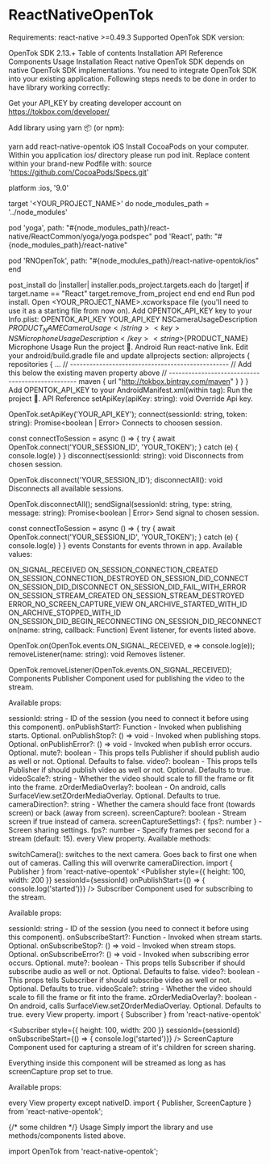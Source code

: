 # ReactNativeOpenTok


Requirements:
react-native >=0.49.3
Supported OpenTok SDK version:

OpenTok SDK 2.13.+
Table of contents
Installation
API Reference
Components
Usage
Installation
React native OpenTok SDK depends on native OpenTok SDK implementations. You need to integrate OpenTok SDK into your existing application. Following steps needs to be done in order to have library working correctly:

Get your API_KEY by creating developer account on https://tokbox.com/developer/

Add library using yarn 📦 (or npm):

yarn add react-native-opentok
iOS
Install CocoaPods on your computer.
Within you application ios/ directory please run pod init.
Replace content within your brand-new Podfile with:
source 'https://github.com/CocoaPods/Specs.git'

platform :ios, '9.0'

target '<YOUR_PROJECT_NAME>' do
  node_modules_path = '../node_modules'

  pod 'yoga', path: "#{node_modules_path}/react-native/ReactCommon/yoga/yoga.podspec"
  pod 'React', path: "#{node_modules_path}/react-native"

  pod 'RNOpenTok', path: "#{node_modules_path}/react-native-opentok/ios"
end

post_install do |installer|
  installer.pods_project.targets.each do |target|
    if target.name == "React"
      target.remove_from_project
    end
  end
end
Run pod install.
Open <YOUR_PROJECT_NAME>.xcworkspace file (you'll need to use it as a starting file from now on).
Add OPENTOK_API_KEY key to your Info.plist:
<key>OPENTOK_API_KEY</key>
<string>YOUR_API_KEY</string>
<key>NSCameraUsageDescription</key>
<string>${PRODUCT_NAME} Camera Usage</string>
<key>NSMicrophoneUsageDescription</key>
<string>${PRODUCT_NAME} Microphone Usage</string>
Run the project 🎉.
Android
Run react-native link.
Edit your android/build.gradle file and update allprojects section:
allprojects {
    repositories {
        ...
        // -------------------------------------------------
        // Add this below the existing maven property above
        // -------------------------------------------------
        maven {
            url "http://tokbox.bintray.com/maven"
        }
    }
}
Add OPENTOK_API_KEY to your AndroidManifest.xml(within <application> tag):
<meta-data android:name="OPENTOK_API_KEY" android:value="YOUR_OPENTOK_API_KEY" />
Run the project 🎉.
API Reference
setApiKey(apiKey: string): void
Override Api key.

OpenTok.setApiKey('YOUR_API_KEY');
connect(sessionId: string, token: string): Promise<boolean | Error>
Connects to choosen session.

const connectToSession = async () => {
  try {
    await OpenTok.connect('YOUR_SESSION_ID', 'YOUR_TOKEN');
  } catch (e) {
    console.log(e)
  }
}
disconnect(sessionId: string): void
Disconnects from chosen session.

OpenTok.disconnect('YOUR_SESSION_ID');
disconnectAll(): void
Disconnects all available sessions.

OpenTok.disconnectAll();
sendSignal(sessionId: string, type: string, message: string): Promise<boolean | Error>
Send signal to chosen session.

const connectToSession = async () => {
  try {
    await OpenTok.connect('YOUR_SESSION_ID', 'YOUR_TOKEN');
  } catch (e) {
    console.log(e)
  }
}
events
Constants for events thrown in app. Available values:

ON_SIGNAL_RECEIVED
ON_SESSION_CONNECTION_CREATED
ON_SESSION_CONNECTION_DESTROYED
ON_SESSION_DID_CONNECT
ON_SESSION_DID_DISCONNECT
ON_SESSION_DID_FAIL_WITH_ERROR
ON_SESSION_STREAM_CREATED
ON_SESSION_STREAM_DESTROYED
ERROR_NO_SCREEN_CAPTURE_VIEW
ON_ARCHIVE_STARTED_WITH_ID
ON_ARCHIVE_STOPPED_WITH_ID
ON_SESSION_DID_BEGIN_RECONNECTING
ON_SESSION_DID_RECONNECT
on(name: string, callback: Function)
Event listener, for events listed above.

OpenTok.on(OpenTok.events.ON_SIGNAL_RECEIVED, e => console.log(e));
removeListener(name: string): void
Removes listener.

OpenTok.removeListener(OpenTok.events.ON_SIGNAL_RECEIVED);
Components
Publisher
Component used for publishing the video to the stream.

Available props:

sessionId: string - ID of the session (you need to connect it before using this component).
onPublishStart?: Function - Invoked when publishing starts. Optional.
onPublishStop?: () => void - Invoked when publishing stops. Optional.
onPublishError?: () => void - Invoked when publish error occurs. Optional.
mute?: boolean - This props tells Publisher if should publish audio as well or not. Optional. Defaults to false.
video?: boolean - This props tells Publisher if should publish video as well or not. Optional. Defaults to true.
videoScale?: string - Whether the video should scale to fill the frame or fit into the frame.
zOrderMediaOverlay?: boolean - On android, calls SurfaceView.setZOrderMediaOverlay. Optional. Defaults to true.
cameraDirection?: string - Whether the camera should face front (towards screen) or back (away from screen).
screenCapture?: boolean - Stream screen if true instead of camera.
screenCaptureSettings?: { fps?: number } - Screen sharing settings.
fps?: number - Specify frames per second for a stream (default: 15).
every View property.
Available methods:

switchCamera(): switches to the next camera. Goes back to first one when out of cameras. Calling this will overwrite cameraDirection.
import { Publisher } from 'react-native-opentok'
<Publisher
  style={{ height: 100, width: 200 }}
  sessionId={sessionId}
  onPublishStart={() => { console.log('started')}}
/>
Subscriber
Component used for subscribing to the stream.

Available props:

sessionId: string - ID of the session (you need to connect it before using this component).
onSubscribeStart?: Function - Invoked when stream starts. Optional.
onSubscribeStop?: () => void - Invoked when stream stops. Optional.
onSubscribeError?: () => void - Invoked when subscribing error occurs. Optional.
mute?: boolean - This props tells Subscriber if should subscribe audio as well or not. Optional. Defaults to false.
video?: boolean - This props tells Subscriber if should subscribe video as well or not. Optional. Defaults to true.
videoScale?: string - Whether the video should scale to fill the frame or fit into the frame.
zOrderMediaOverlay?: boolean - On android, calls SurfaceView.setZOrderMediaOverlay. Optional. Defaults to true.
every View property.
import { Subscriber } from 'react-native-opentok'

<Subscriber
  style={{ height: 100, width: 200 }}
  sessionId={sessionId}
  onSubscribeStart={() => { console.log('started')}}
/>
ScreenCapture
Component used for capturing a stream of it's children for screen sharing.

Everything inside this component will be streamed as long as <Publisher> has screenCapture prop set to true.

Available props:

every View property except nativeID.
import { Publisher, ScreenCapture } from 'react-native-opentok';

<ScreenCapture>
  {/* some children */}
</ScreenCapture>
<Publisher screenCapture>
Usage
Simply import the library and use methods/components listed above.

import OpenTok from 'react-native-opentok';
